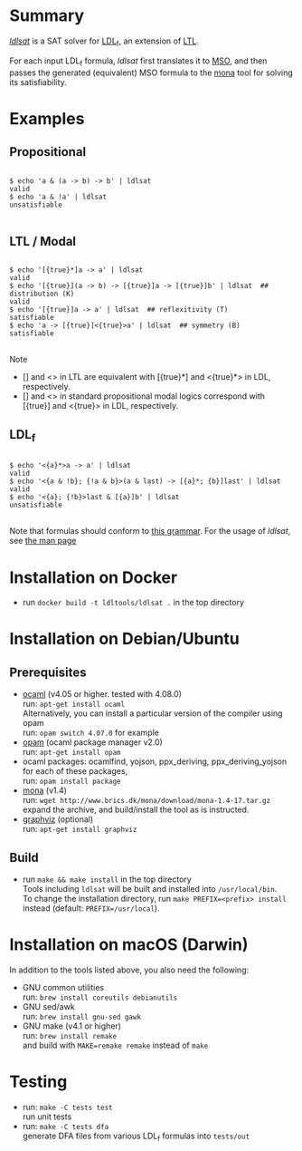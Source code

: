 # Summary

[*ldlsat*](https://github.com/ldltools/ldlsat) is a SAT solver for
[LDL<sub>f</sub>](https://www.cs.rice.edu/~vardi/),
an extension of [LTL](https://en.wikipedia.org/wiki/Linear_temporal_logic).

For each input LDL<sub>f</sub> formula,
_ldlsat_ first translates it to
[MSO](https://en.wikipedia.org/wiki/Monadic_second-order_logic),
and then passes the generated (equivalent) MSO formula
to the [mona](http://www.brics.dk/mona/) tool for solving its satisfiability.

# Examples

## Propositional

<pre>
<code>
$ echo 'a & (a -> b) -> b' | ldlsat
valid
$ echo 'a & !a' | ldlsat
unsatisfiable
</code>
</pre>

## LTL / Modal

<pre>
<code>
$ echo '[{true}*]a -> a' | ldlsat
valid
$ echo '[{true}](a -> b) -> [{true}]a -> [{true}]b' | ldlsat  ## distribution (K)
valid
$ echo '[{true}]a -> a' | ldlsat  ## reflexitivity (T)
satisfiable
$ echo 'a -> [{true}]<{true}>a' | ldlsat  ## symmetry (B)
satisfiable
</code>
</pre>

Note

- [] and <> in LTL are equivalent with [{true}\*] and <{true}\*> in LDL, respectively.
- [] and <> in standard propositional modal logics correspond with [{true}] and <{true}> in LDL, respectively.

## LDL<sub>f</sub>

<pre>
<code>
$ echo '<{a}*>a -> a' | ldlsat
valid
$ echo '<{a & !b}; {!a & b}>(a & last) -> [{a}*; {b}]last' | ldlsat
valid
$ echo '<{a}; {!b}>last & [{a}]b' | ldlsat
unsatisfiable
</code>
</pre>

Note that formulas should conform to [this grammar](docs/README.md).
For the usage of _ldlsat_, see [the man page](docs/man/ldlsat.html)


# Installation on Docker

- run `docker build -t ldltools/ldlsat .` in the top directory

# Installation on Debian/Ubuntu
## Prerequisites
- [ocaml](https://ocaml.org) (v4.05 or higher. tested with 4.08.0)  
  run: `apt-get install ocaml`  
  Alternatively, you can install a particular version of the compiler using opam  
  run: `opam switch 4.07.0` for example
- [opam](https://opam.ocaml.org) (ocaml package manager v2.0)  
  run: `apt-get install opam`
- ocaml packages: ocamlfind, yojson, ppx\_deriving, ppx\_deriving\_yojson  
  for each of these packages,  
  run: `opam install package`
- [mona](http://www.brics.dk/mona/) (v1.4)  
  run: `wget http://www.brics.dk/mona/download/mona-1.4-17.tar.gz`  
  expand the archive, and build/install the tool as is instructed.
- [graphviz](http://www.graphviz.org/) (optional)  
  run: `apt-get install graphviz`

## Build
- run `make && make install` in the top directory  
  Tools including `ldlsat` will be built and installed into `/usr/local/bin`.  
  To change the installation directory,
  run `make PREFIX=<prefix> install` instead (default: `PREFIX=/usr/local`).

# Installation on macOS (Darwin)
In addition to the tools listed above, you also need the following:

- GNU common utilities  
  run: `brew install coreutils debianutils`
- GNU sed/awk  
  run: `brew install gnu-sed gawk`
- GNU make (v4.1 or higher)  
  run: `brew install remake`  
  and build with `MAKE=remake remake` instead of `make` 

# Testing
- run: `make -C tests test`  
  run unit tests
- run: `make -C tests dfa`  
  generate DFA files from various LDL<sub>f</sub> formulas into `tests/out`
